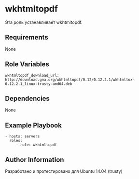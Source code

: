 wkhtmltopdf
=========
Эта роль устанавливает wkhtmltopdf.

Requirements
------------
None

Role Variables
--------------

```
wkhtmltopdf_download_url: http://download.gna.org/wkhtmltopdf/0.12/0.12.2.1/wkhtmltox-0.12.2.1_linux-trusty-amd64.deb
```

Dependencies
------------
None

Example Playbook
----------------
```
- hosts: servers
  roles:
     - role: wkhtmltopdf
```

Author Information
------------------
Разработано и протестировано для Ubuntu 14.04 (trusty)
